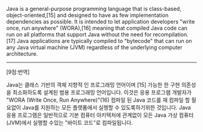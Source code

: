 Java is a general-purpose programming language that is class-based, object-oriented,[15] and designed to have as few implementation dependencies as possible. It is intended to let application developers "write once, run anywhere" (WORA),[16] meaning that compiled Java code can run on all platforms that support Java without the need for recompilation.[17] Java applications are typically compiled to "bytecode" that can run on any Java virtual machine (JVM) regardless of the underlying computer architecture.

*  *  *
[9점:번역]

Java는 클래스 기반의 객체 지향적 인 프로그래밍 언어이며 [15] 가능한 한 구현 의존성을 최소화하도록 설계된 범용 프로그래밍 언어입니다. 이것은 응용 프로그램 개발자가 "WORA (Write Once, Run Anywhere)"(16) 컴파일 된 Java 코드를 재 컴파일 할 필요없이 Java를 지원하는 모든 플랫폼에서 실행할 수 있도록하기위한 것입니다. Java 응용 프로그램은 일반적으로 기본 컴퓨터 아키텍처에 관계없이 모든 Java 가상 컴퓨터 (JVM)에서 실행할 수있는 "바이트 코드"로 컴파일됩니다.

